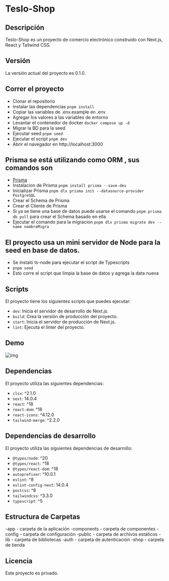 # Teslo-Shop

## Descripción

Teslo-Shop es un proyecto de comercio electrónico construido con Next.js, React y Tailwind CSS.

## Versión

La versión actual del proyecto es 0.1.0.

## Correr el proyecto

- Clonar el repositorio
- Instalar las dependencias `pnpm install`
- Copiar las variables de .env.example en .env
- Agregar los valores a las variables de entorno
- Levantar el contenedor de docker ```docker compose up -d```
- Migrar la BD para la seed
- Ejecutar seed `pnpm seed`
- Ejecutar el script `pnpm dev`
- Abrir el navegador en http://localhost:3000

## Prisma se está utilizando como ORM , sus comandos son 
- [Prisma](https://prisma.io)
- Instalacion de Prisma  `pnpm install prisma --save-dev`
- Inicializar Prisma `pnpm dlx prisma init --datasource-provider PostgreSQL`
- Crear el Schema de Prisma 
- Crear el Cliente de Prisma
- Si ya se tiene una base de datos puede usarse el comando `pnpm prisma db pull` para crear el Schema basado en ella
- Ejecutar el comando para la migracion `pnpm dlx prisma migrate dev --name nombreMigra`

## El proyecto usa un mini servidor de Node para la seed en base de datos.
- Se instaló ts-node para ejecutar el script de Typescripts
- `pnpm seed`
- Esto corre el script que limpia la base de datos y agrega la data nueva


## Scripts

El proyecto tiene los siguientes scripts que puedes ejecutar:

- `dev`: Inicia el servidor de desarrollo de Next.js.
- `build`: Crea la versión de producción del proyecto.
- `start`: Inicia el servidor de producción de Next.js.
- `lint`: Ejecuta el linter del proyecto.

## Demo 

![img](https://github.com/Lostovayne/Tienda-de-Ropa-Tesla-Shop-usando-Next-14/assets/92962731/6ca0c7c0-9e3d-4e05-bd38-c8db012019a8)



## Dependencias

El proyecto utiliza las siguientes dependencias:

- `clsx`: ^2.1.0
- `next`: 14.0.4
- `react`: ^18
- `react-dom`: ^18
- `react-icons`: ^4.12.0
- `tailwind-merge`: ^2.2.0

## Dependencias de desarrollo

El proyecto utiliza las siguientes dependencias de desarrollo:

- `@types/node`: ^20
- `@types/react`: ^18
- `@types/react-dom`: ^18
- `autoprefixer`: ^10.0.1
- `eslint`: ^8
- `eslint-config-next`: 14.0.4
- `postcss`: ^8
- `tailwindcss`: ^3.3.0
- `typescript`: ^5

## Estructura de Carpetas

-app - carpeta de la aplicación
-components - carpeta de componentes
-config - carpeta de configuración
-public - carpeta de archivos estáticos
-lib - carpeta de bibliotecas
-auth - carpeta de autenticación
-shop - carpeta de tienda





## Licencia

Este proyecto es privado.
